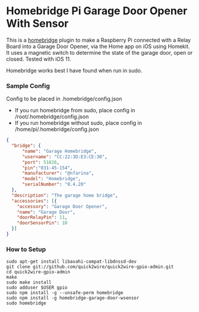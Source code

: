 # Homebridge Pi Garage Door Opener With Sensor


This is a [homebridge](https://github.com/nfarina/homebridge) plugin to make a Raspberry Pi connected with a Relay Board into a Garage Door Opener, via the Home app on iOS using Homekit.  It uses a magnetic switch to determine the state of the garage door, open or closed. Tested with iOS 11.

Homebridge works best I have found when run in sudo.


### Sample Config

Config to be placed in .homebridge/config.json
* If you run homebridge from sudo, place config in /root/.homebridge/config.json
* If you run homebridge without sudo, place config in /home/pi/.homebridge/config.json

```json
{
  "bridge": {
      "name": "Garage Homebridge",
      "username": "CC:22:3D:E3:CE:30",
      "port": 51826,
      "pin":"031-45-154",
      "manufacturer": "@nfarina",
      "model": "Homebridge",
      "serialNumber": "0.4.20"
  },
  "description": "The garage home bridge",
  "accessories": [{
    "accessory": "Garage Door Opener",
    "name": "Garage Door",
    "doorRelayPin": 11,
    "doorSensorPin": 10
  }]
}
```

### How to Setup

```
sudo apt-get install libavahi-compat-libdnssd-dev
git clone git://github.com/quick2wire/quick2wire-gpio-admin.git
cd quick2wire-gpio-admin
make
sudo make install
sudo adduser $USER gpio
sudo npm install -g --unsafe-perm homebridge
sudo npm install -g homebridge-garage-door-wsensor
sudo homebridge
```